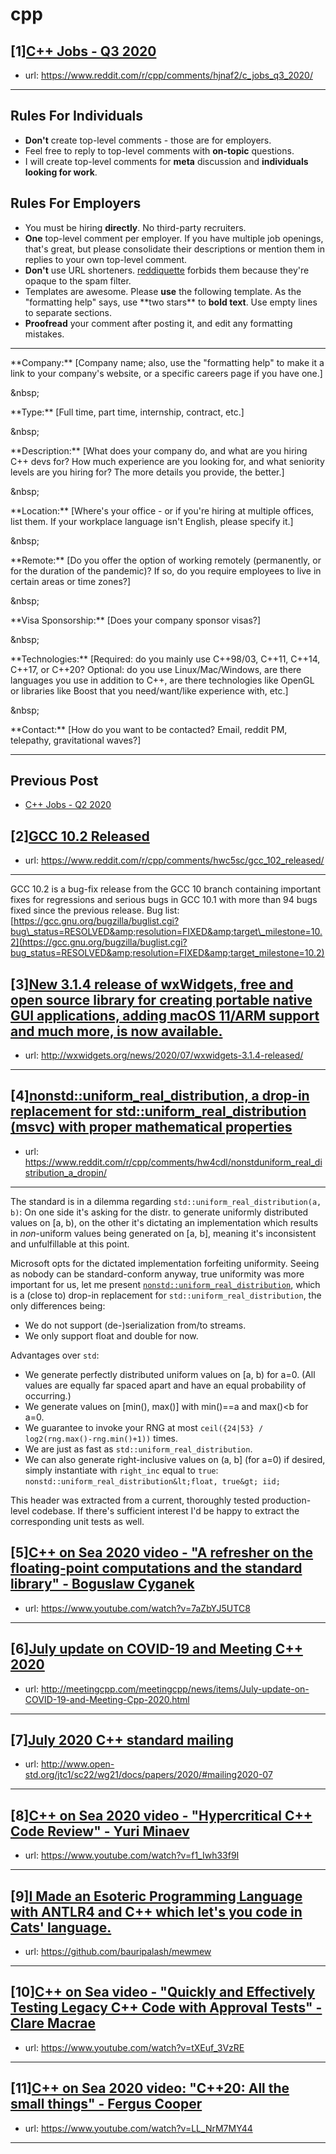 # cpp
## [1][C++ Jobs - Q3 2020](https://www.reddit.com/r/cpp/comments/hjnaf2/c_jobs_q3_2020/)
- url: https://www.reddit.com/r/cpp/comments/hjnaf2/c_jobs_q3_2020/
---
Rules For Individuals
---------------------

* **Don't** create top-level comments - those are for employers.
* Feel free to reply to top-level comments with **on-topic** questions.
* I will create top-level comments for **meta** discussion and **individuals looking for work**.

Rules For Employers
---------------------

* You must be hiring **directly**. No third-party recruiters.
* **One** top-level comment per employer. If you have multiple job openings, that's great, but please consolidate their descriptions or mention them in replies to your own top-level comment.
* **Don't** use URL shorteners. [reddiquette](https://www.reddithelp.com/en/categories/reddit-101/reddit-basics/reddiquette) forbids them because they're opaque to the spam filter.
* Templates are awesome. Please **use** the following template. As the "formatting help" says, use \*\*two stars\*\* to **bold text**. Use empty lines to separate sections.
* **Proofread** your comment after posting it, and edit any formatting mistakes.

---

\*\*Company:\*\* [Company name; also, use the "formatting help" to make it a link to your company's website, or a specific careers page if you have one.]

&amp;nbsp;

\*\*Type:\*\* [Full time, part time, internship, contract, etc.]

&amp;nbsp;

\*\*Description:\*\* [What does your company do, and what are you hiring C++ devs for? How much experience are you looking for, and what seniority levels are you hiring for? The more details you provide, the better.]

&amp;nbsp;

\*\*Location:\*\* [Where's your office - or if you're hiring at multiple offices, list them. If your workplace language isn't English, please specify it.]

&amp;nbsp;

\*\*Remote:\*\* [Do you offer the option of working remotely (permanently, or for the duration of the pandemic)? If so, do you require employees to live in certain areas or time zones?]

&amp;nbsp;

\*\*Visa Sponsorship:\*\* [Does your company sponsor visas?]

&amp;nbsp;

\*\*Technologies:\*\* [Required: do you mainly use C++98/03, C++11, C++14, C++17, or C++20? Optional: do you use Linux/Mac/Windows, are there languages you use in addition to C++, are there technologies like OpenGL or libraries like Boost that you need/want/like experience with, etc.]

&amp;nbsp;

\*\*Contact:\*\* [How do you want to be contacted? Email, reddit PM, telepathy, gravitational waves?]

---

Previous Post
--------------

* [C++ Jobs - Q2 2020](https://www.reddit.com/r/cpp/comments/ft77lv/c_jobs_q2_2020/)
## [2][GCC 10.2 Released](https://www.reddit.com/r/cpp/comments/hwc5sc/gcc_102_released/)
- url: https://www.reddit.com/r/cpp/comments/hwc5sc/gcc_102_released/
---
GCC 10.2 is a bug-fix release from the GCC 10 branch containing important fixes for regressions and serious bugs in GCC 10.1 with more than 94 bugs fixed since the previous release. Bug list: [https://gcc.gnu.org/bugzilla/buglist.cgi?bug\_status=RESOLVED&amp;resolution=FIXED&amp;target\_milestone=10.2](https://gcc.gnu.org/bugzilla/buglist.cgi?bug_status=RESOLVED&amp;resolution=FIXED&amp;target_milestone=10.2)
## [3][New 3.1.4 release of wxWidgets, free and open source library for creating portable native GUI applications, adding macOS 11/ARM support and much more, is now available.](https://www.reddit.com/r/cpp/comments/hvyk11/new_314_release_of_wxwidgets_free_and_open_source/)
- url: http://wxwidgets.org/news/2020/07/wxwidgets-3.1.4-released/
---

## [4][nonstd::uniform_real_distribution, a drop-in replacement for std::uniform_real_distribution (msvc) with proper mathematical properties](https://www.reddit.com/r/cpp/comments/hw4cdl/nonstduniform_real_distribution_a_dropin/)
- url: https://www.reddit.com/r/cpp/comments/hw4cdl/nonstduniform_real_distribution_a_dropin/
---
The standard is in a dilemma regarding `std::uniform_real_distribution(a, b)`: On one side it's asking for the distr. to generate uniformly distributed values on [a, b), on the other it's dictating an implementation which results in *non*-uniform values being generated on [a, b], meaning it's inconsistent and unfulfillable at this point.

Microsoft opts for the dictated implementation forfeiting uniformity. Seeing as nobody can be standard-conform anyway, true uniformity was more important for us, let me present [`nonstd::uniform_real_distribution`](https://github.com/denniskb/uniform_real_distr), which is a (close to) drop-in replacement for `std::uniform_real_distribution`, the only differences being:
- We do not support (de-)serialization from/to streams.
- We only support float and double for now.

Advantages over `std`:
- We generate perfectly distributed uniform values on [a, b) for a=0. (All values are equally far spaced apart and have an equal probability of occurring.)
- We generate values on [min(), max()] with min()==a and max()&lt;b for a=0.
- We guarantee to invoke your RNG at most `ceil({24|53} / log2(rng.max()-rng.min()+1))` times.
- We are just as fast as `std::uniform_real_distribution`.
- We can also generate right-inclusive values on (a, b] (for a=0) if desired, simply instantiate with `right_inc` equal to `true`: `nonstd::uniform_real_distribution&lt;float, true&gt; iid;`

This header was extracted from a current, thoroughly tested production-level codebase. If there's sufficient interest I'd be happy to extract the corresponding unit tests as well.
## [5][C++ on Sea 2020 video - "A refresher on the floating-point computations and the standard library" - Boguslaw Cyganek](https://www.reddit.com/r/cpp/comments/hwbpgj/c_on_sea_2020_video_a_refresher_on_the/)
- url: https://www.youtube.com/watch?v=7aZbYJ5UTC8
---

## [6][July update on COVID-19 and Meeting C++ 2020](https://www.reddit.com/r/cpp/comments/hwbr8z/july_update_on_covid19_and_meeting_c_2020/)
- url: http://meetingcpp.com/meetingcpp/news/items/July-update-on-COVID-19-and-Meeting-Cpp-2020.html
---

## [7][July 2020 C++ standard mailing](https://www.reddit.com/r/cpp/comments/hw2s5k/july_2020_c_standard_mailing/)
- url: http://www.open-std.org/jtc1/sc22/wg21/docs/papers/2020/#mailing2020-07
---

## [8][C++ on Sea 2020 video - "Hypercritical C++ Code Review" - Yuri Minaev](https://www.reddit.com/r/cpp/comments/hwe16k/c_on_sea_2020_video_hypercritical_c_code_review/)
- url: https://www.youtube.com/watch?v=f1_Iwh33f9I
---

## [9][I Made an Esoteric Programming Language with ANTLR4 and C++ which let's you code in Cats' language.](https://www.reddit.com/r/cpp/comments/hvsdax/i_made_an_esoteric_programming_language_with/)
- url: https://github.com/bauripalash/mewmew
---

## [10][C++ on Sea video - "Quickly and Effectively Testing Legacy C++ Code with Approval Tests" - Clare Macrae](https://www.reddit.com/r/cpp/comments/hwcywb/c_on_sea_video_quickly_and_effectively_testing/)
- url: https://www.youtube.com/watch?v=tXEuf_3VzRE
---

## [11][C++ on Sea 2020 video: "C++20: All the small things" - Fergus Cooper](https://www.reddit.com/r/cpp/comments/hvxjyr/c_on_sea_2020_video_c20_all_the_small_things/)
- url: https://www.youtube.com/watch?v=LL_NrM7MY44
---

